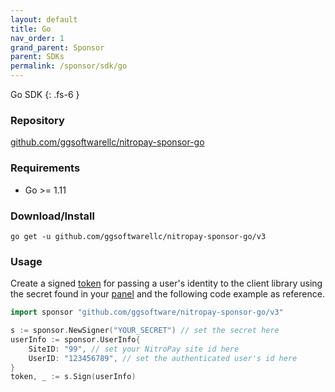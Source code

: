 ```yaml
---
layout: default
title: Go
nav_order: 1
grand_parent: Sponsor
parent: SDKs
permalink: /sponsor/sdk/go
---
```


Go SDK
{: .fs-6 }

### Repository

[github.com/ggsoftwarellc/nitropay-sponsor-go](https://github.com/ggsoftwarellc/nitropay-sponsor-go)

### Requirements

- Go >= 1.11

### Download/Install

`go get -u github.com/ggsoftwarellc/nitropay-sponsor-go/v3`

### Usage

Create a signed [token](/sponsor/token) for passing a user's identity to the client library using the secret found in your [panel](https://panel.nitropay.com/sponsor/products) and the following code example as reference.

```go
import sponsor "github.com/ggsoftware/nitropay-sponsor-go/v3"

s := sponsor.NewSigner("YOUR_SECRET") // set the secret here
userInfo := sponsor.UserInfo{
    SiteID: "99", // set your NitroPay site id here
    UserID: "123456789", // set the authenticated user's id here
}
token, _ := s.Sign(userInfo)
```
